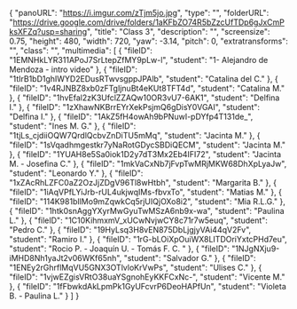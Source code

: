 {
      "panoURL": "https://i.imgur.com/zTjm5jo.jpg",
      "type": "",
      "folderURL": "https://drive.google.com/drive/folders/1aKFbZO74R5bZzcUfTDp6gJxCmPksXFZq?usp=sharing",
      "title": "Class 3",
      "description": "",
      "screensize": 0.75,
      "height": 480,
      "width": 720,
      "yaw": -3.14,
      "pitch": 0,
      "extratransforms": "",
      "class": "",
      "multimedia": [
         {
            "fileID": "1EMNHkLYR311APoJ7SrLtepZfMY9pLw-l",
            "student": "1- Alejandro de Mendoza - intro video"
         },
         {
            "fileID": "1tIrB1bD1ghIWYD2EDusRTwvsgppJPAlb",
            "student": "Catalina del C."
         },
         {
            "fileID": "1v4RJNBZ8xb0zFTgIjnuBt4eKUt8TFT4d",
            "student": "Catalina M."
         },
         {
            "fileID": "1hvEfal2zK3UfclZZAQw10OR3vU7-6AK1",
            "student": "Delfina I."
         },
         {
            "fileID": "1zXhawNKBrrEYrXekPsjmQ6gDisY0VGAI",
            "student": "Delfina I."
         },
         {
            "fileID": "1AkZ5fH4owAh9bPNuwI-pDYfp4T131de_",
            "student": "Ines M. G."
         },
         {
            "fileID": "1tjLs_cjdiiOQW7QrdlQcbvZnDiTU5mMq",
            "student": "Jacinta M."
         },
         {
            "fileID": "1sVqadhmgestkr7yNaRotGDycSBDiQECM",
            "student": "Jacinta M."
         },
         {
            "fileID": "1YUAH8e5Sa0iok1D2y7dT3Mx2Eb4IFI72",
            "student": "Jacinta M. - Josefina C."
         },
         {
            "fileID": "1mkVaCxNb7jFvpTwMRjMKW68DhXpLyaJw",
            "student": "Leonardo Y."
         },
         {
            "fileID": "1xZAcRhLZFC0aZ2OzJjZDgV96Tl8wHtbh",
            "student": "Margarita B."
         },
         {
            "fileID": "1iAqVPfLYiJrb-rUL4ukjwqIMs-fbvxTo",
            "student": "Matias M."
         },
         {
            "fileID": "114K981bIlMo9mZqwkCq5rjUIQjOXo8i2",
            "student": "Mia R.L.G."
         },
         {
            "fileID": "1htk0snAggYXyrMwGyuTwMSzA6nb9x-wa",
            "student": "Paulina L."
         },
         {
            "fileID": "1C10KihmxmV_xUCwNvjwCY8c71r7w5euq",
            "student": "Pedro C."
         },
         {
            "fileID": "19HyLsq3H8vEN875DbLjgjyVAi44qV2Fv",
            "student": "Ramiro I."
         },
         {
            "fileID": "1rG-bLOiXpOuiWX8LITDOriYxtcPHd7eu",
            "student": "Rocio P. - Joaquín U. - Tomás F. C. "
         },
         {
            "fileID": "1NJgNXju9-iMHD8Nh1yaJt2v06WKf65nh",
            "student": "Salvador G."
         },
         {
            "fileID": "1ENEy2rGhrflMqVU5GNX3OTlvloKrVwPs",
            "student": "Ulises C."
         },
         {
            "fileID": "1vjwEZgisVRtO38uaYSgnohEyKKFCxNc-",
            "student": "Vicente M."
         },
         {
            "fileID": "1fFbwkdAkLpmPk1GyUFcvrP6DeoHAPfUn",
            "student": "Violeta B. - Paulina L."
         }
      ]
   }